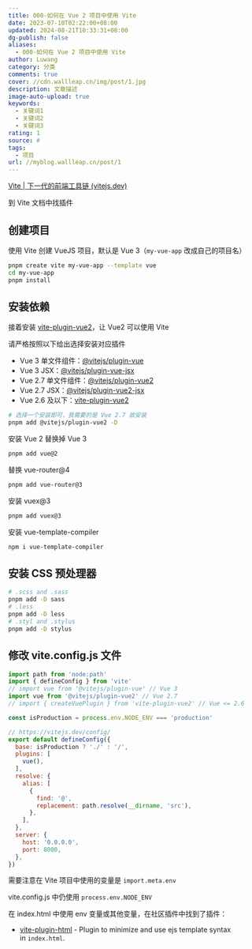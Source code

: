 ```yaml
---
title: 000-如何在 Vue 2 项目中使用 Vite
date: 2023-07-10T02:22:00+08:00
updated: 2024-08-21T10:33:31+08:00
dg-publish: false
aliases:
  - 000-如何在 Vue 2 项目中使用 Vite
author: Luwang
category: 分类
comments: true
cover: //cdn.wallleap.cn/img/post/1.jpg
description: 文章描述
image-auto-upload: true
keywords:
  - 关键词1
  - 关键词2
  - 关键词3
rating: 1
source: #
tags:
  - 项目
url: //myblog.wallleap.cn/post/1
---
```


[Vite | 下一代的前端工具链 (vitejs.dev)](https://cn.vitejs.dev/)

到 Vite 文档中找插件

## 创建项目

使用 Vite 创建 VueJS 项目，默认是 Vue 3（`my-vue-app` 改成自己的项目名）

```sh
pnpm create vite my-vue-app --template vue
cd my-vue-app
pnpm install
```

## 安装依赖

接着安装 [vite-plugin-vue2](https://github.com/underfin/vite-plugin-vue2)，让 Vue2 可以使用 Vite

请严格按照以下给出选择安装对应插件

- Vue 3 单文件组件：[@vitejs/plugin-vue](https://www.npmjs.com/package/@vitejs/plugin-vue)
- Vue 3 JSX：[@vitejs/plugin-vue-jsx](https://github.com/vitejs/vite-plugin-vue/tree/main/packages/plugin-vue-jsx)
- Vue 2.7 单文件组件：[@vitejs/plugin-vue2](https://github.com/vitejs/vite-plugin-vue2)
- Vue 2.7 JSX：[@vitejs/plugin-vue2-jsx](https://github.com/vitejs/vite-plugin-vue2-jsx)
- Vue 2.6 及以下：[vite-plugin-vue2](https://github.com/underfin/vite-plugin-vue2)

```sh
# 选择一个安装即可，我需要的是 Vue 2.7 故安装
pnpm add @vitejs/plugin-vue2 -D
```

安装 Vue 2 替换掉 Vue 3

```sh
pnpm add vue@2
```

替换 vue-router@4

```sh
pnpm add vue-router@3
```

安装 vuex@3

```sh
pnpm add vuex@3
```

安装 vue-template-compiler

```sh
npm i vue-template-compiler
```

## 安装 CSS 预处理器

```sh
# .scss and .sass
pnpm add -D sass
# .less
pnpm add -D less
# .styl and .stylus
pnpm add -D stylus
```

## 修改 vite.config.js 文件

```js
import path from 'node:path'
import { defineConfig } from 'vite'
// import vue from '@vitejs/plugin-vue' // Vue 3  
import vue from '@vitejs/plugin-vue2' // Vue 2.7  
// import { createVuePlugin } from 'vite-plugin-vue2' // Vue <= 2.6

const isProduction = process.env.NODE_ENV === 'production'

// https://vitejs.dev/config/
export default defineConfig({
  base: isProduction ? './' : '/',
  plugins: [
    vue(),
  ],
  resolve: {
    alias: [
      {
        find: '@',
        replacement: path.resolve(__dirname, 'src'),
      },
    ],
  },
  server: {
    host: '0.0.0.0',
    port: 8000,
  },
})
```

需要注意在 Vite 项目中使用的变量是 `import.meta.env`

vite.config.js 中仍使用 `process.env.NODE_ENV`

在 index.html 中使用 env 变量或其他变量，在社区插件中找到了插件：

- [vite-plugin-html](https://github.com/anncwb/vite-plugin-html) - Plugin to minimize and use ejs template syntax in `index.html`.
